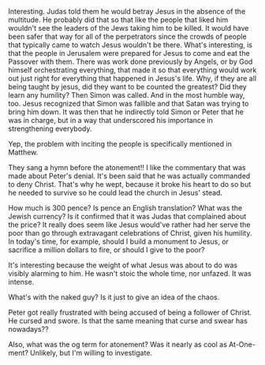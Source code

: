 
Interesting. Judas told them he would betray Jesus in the absence of the multitude. He probably did that so that like the people that liked him wouldn't see the leaders of the Jews taking him to be killed. It would have been safer that way for all of the perpetrators since the crowds of people that typically came to watch Jesus wouldn't be there. 
What's interesting, is that the people in Jerusalem were prepared for Jesus to come and eat the Passover with them. There was work done previously by Angels, or by God himself orchestrating everything, that made it so that everything would work out just right for everything that happened in Jesus's life.
Why, if they are all being taught by jesus, did they want to be counted the greatest? Did they learn any humility?
Then Simon was called. And in the most humble way, too. Jesus recognized that Simon was fallible and that Satan was trying to bring him down. It was then that he indirectly told Simon or Peter that he was in charge, but in a way that underscored his importance in strengthening everybody.

Yep, the problem with inciting the people is specifically mentioned in Matthew. 

They sang a hymn before the atonement!!
I like the commentary that was made about Peter's denial. It's been said that he was actually commanded to deny Christ. That's why he wept, because it broke his heart to do so but he needed to survive so he could lead the church in Jesus' stead. 

How much is 300 pence? Is pence an English translation? What was the Jewish currency?
Is it confirmed that it was Judas that complained about the price? 
It really does seem like Jesus would've rather had her serve the poor than go through extravagant celebrations of Christ, given his humility. In today's time, for example, should I build a monument to Jesus, or sacrifice a million dollars to fire, or should I give to the poor?

It's interesting because the weight of what Jesus was about to do was visibly alarming to him. He wasn't stoic the whole time, nor unfazed. It was intense. 

What's with the naked guy? Is it just to give an idea of the chaos. 

Peter got really frustrated with being accused of being a follower of Christ. He cursed and swore.  Is that the same meaning that curse and swear has nowadays??

Also, what was the og term for atonement? Was it nearly as cool as At-One-ment? Unlikely, but I'm willing to investigate. 